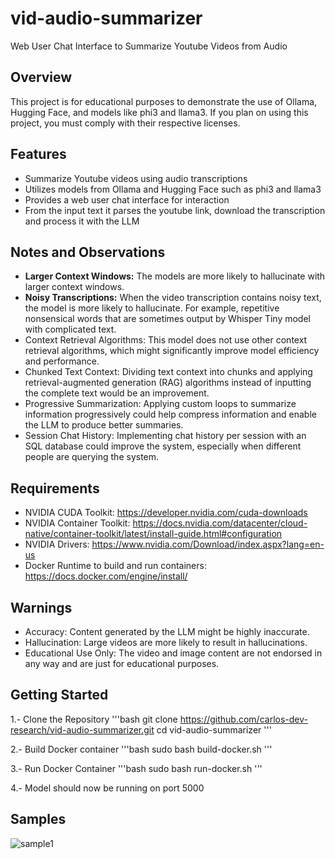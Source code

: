 # vid-audio-summarizer
Web User Chat Interface to Summarize Youtube Videos from Audio

## Overview
This project is for educational purposes to demonstrate the use of Ollama, Hugging Face, and models like phi3 and llama3. If you plan on using this project, you must comply with their respective licenses.

## Features
- Summarize Youtube videos using audio transcriptions
- Utilizes models from Ollama and Hugging Face such as phi3 and llama3
- Provides a web user chat interface for interaction
- From the input text it parses the youtube link, download the transcription and process it with the LLM

## Notes and Observations
- **Larger Context Windows:** The models are more likely to hallucinate with larger context windows.
- **Noisy Transcriptions:** When the video transcription contains noisy text, the model is more likely to hallucinate. For example, repetitive nonsensical words that are sometimes output by Whisper Tiny model with complicated text.
- Context Retrieval Algorithms: This model does not use other context retrieval algorithms, which might significantly improve model efficiency and performance.
- Chunked Text Context: Dividing text context into chunks and applying retrieval-augmented generation (RAG) algorithms instead of inputting the complete text would be an improvement.
- Progressive Summarization: Applying custom loops to summarize information progressively could help compress information and enable the LLM to produce better summaries.
- Session Chat History: Implementing chat history per session with an SQL database could improve the system, especially when different people are querying the system.

## Requirements
- NVIDIA CUDA Toolkit: https://developer.nvidia.com/cuda-downloads
- NVIDIA Container Toolkit: https://docs.nvidia.com/datacenter/cloud-native/container-toolkit/latest/install-guide.html#configuration 
- NVIDIA Drivers: https://www.nvidia.com/Download/index.aspx?lang=en-us
- Docker Runtime to build and run containers: https://docs.docker.com/engine/install/

## Warnings
- Accuracy: Content generated by the LLM might be highly inaccurate.
- Hallucination: Large videos are more likely to result in hallucinations.
- Educational Use Only: The video and image content are not endorsed in any way and are just for educational purposes.

## Getting Started
1.- Clone the Repository
'''bash
git clone https://github.com/carlos-dev-research/vid-audio-summarizer.git
cd vid-audio-summarizer
'''

2.- Build Docker container
'''bash
sudo bash build-docker.sh
'''

3.- Run Docker Container
'''bash
sudo bash run-docker.sh
'''

4.- Model should now be running on port 5000

## Samples
![sample1](https://github.com/carlos-dev-research/vid-audio-summarizer/assets/68810007/e78c41b1-4157-4204-9a32-c47d20c99cc7)
